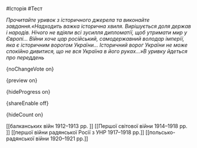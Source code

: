 #Історія #Тест

*Прочитайте уривок з історичного джерела та виконайте завдання.«Надходить важка історична хвиля. Вирішується доля держав і народів. Нічого не вдіяли всі зусилля дипломатії, щоб утримати мир у Європі… Війни хоче цар російський, самодержавний володар імперії, яка є історичним ворогом України… Історичний ворог України не може спокійно дивитися, що не вся Україна в його руках…»В уривку йдеться про переддень*

{noChangeVote on}

{preview on}

{hideProgress on}

{shareEnable off}

{hideCount on}

[[балканських війн 1912–1913 рр. ]]
[[Першої світової війни 1914–1918 рр. ]]
[[першої війни радянської Росії з УНР 1917–1918 рр.]]
[[польсько-радянської війни 1920–1921 рр.]]
